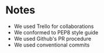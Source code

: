 # Notes

- We used Trello for collaborations
- We conformed to PEP8 style guide
- We used Github's PR procedure
- We used conventional commits
